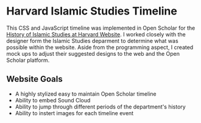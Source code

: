 # Harvard Islamic Studies Timeline
This CSS and JavaScript timeline was implemented in Open Scholar for the [History of Islamic Studies at Harvard Website](https://timeline.islamicstudies.harvard.edu/).
I worked closely with the designer form the Islamic Studies deparment to determine what was possible within the website. Aside from the programming aspect,
I created mock ups to adjust their suggested designs to the web and the Open Scholar platform.

## Website Goals
- A highly stylized easy to maintain Open Scholar timeline
- Ability to embed Sound Cloud
- Ability to jump through different periods of the department's history
- Ability to instert images for each timeline event
